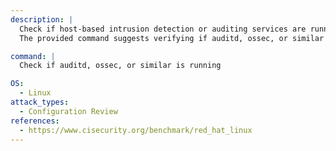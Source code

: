 ```yaml
---
description: |
  Check if host-based intrusion detection or auditing services are running on a Linux system.
  The provided command suggests verifying if auditd, ossec, or similar monitoring services are active, aiding in configuration review and security assessment.

command: |
  Check if auditd, ossec, or similar is running

OS:
  - Linux
attack_types:
  - Configuration Review
references:
  - https://www.cisecurity.org/benchmark/red_hat_linux
---
```

